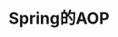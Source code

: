 ---
title: Spring的AOP
sidebar_position: 5
keywords:
  - Spring
  - 源码分析
tags:
  - Spring
  - 源码分析
  - Java
  - 框架
  - IOC
  - AOP
  - 学习笔记
last_update:
  date: 2023-07-23 23:00:00
  author: EasonShu

---